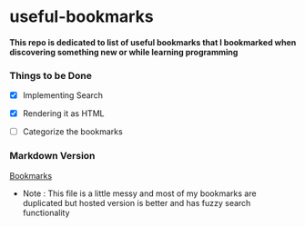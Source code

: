 # useful-bookmarks

#### This repo is dedicated to list of useful bookmarks that I bookmarked when discovering something new or while learning programming




### Things to be Done
* [x] Implementing Search 
* [x] Rendering it as HTML
* [ ] Categorize the bookmarks


### Markdown Version
[Bookmarks]('bookmarks.md')
* Note : This file is a little messy and most of my bookmarks are duplicated but hosted version is better and has fuzzy search functionality